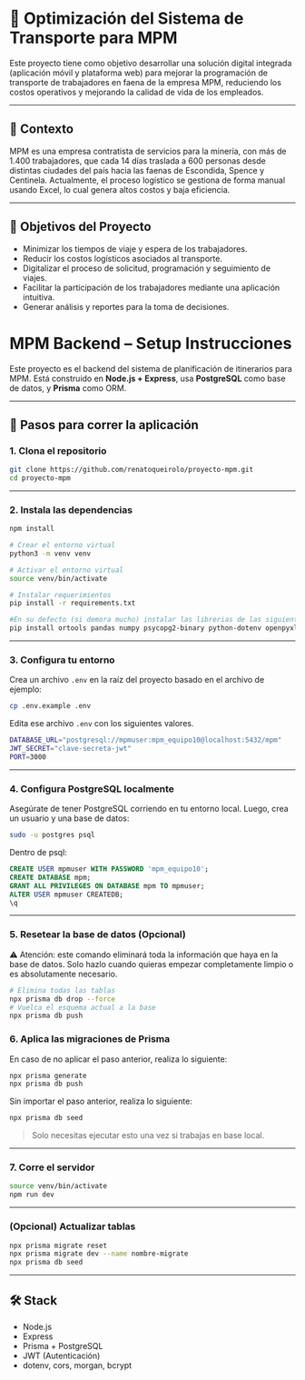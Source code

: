 # 🚀 Optimización del Sistema de Transporte para MPM

Este proyecto tiene como objetivo desarrollar una solución digital integrada (aplicación móvil y plataforma web) para mejorar la programación de transporte de trabajadores en faena de la empresa MPM, reduciendo los costos operativos y mejorando la calidad de vida de los empleados.

---

## 🧩 Contexto

MPM es una empresa contratista de servicios para la minería, con más de 1.400 trabajadores, que cada 14 días traslada a 600 personas desde distintas ciudades del país hacia las faenas de Escondida, Spence y Centinela. Actualmente, el proceso logístico se gestiona de forma manual usando Excel, lo cual genera altos costos y baja eficiencia.

---

## 🎯 Objetivos del Proyecto

- Minimizar los tiempos de viaje y espera de los trabajadores.
- Reducir los costos logísticos asociados al transporte.
- Digitalizar el proceso de solicitud, programación y seguimiento de viajes.
- Facilitar la participación de los trabajadores mediante una aplicación intuitiva.
- Generar análisis y reportes para la toma de decisiones.


# MPM Backend – Setup Instrucciones

Este proyecto es el backend del sistema de planificación de itinerarios para MPM. Está construido en **Node.js + Express**, usa **PostgreSQL** como base de datos, y **Prisma** como ORM.

---

## 🚀 Pasos para correr la aplicación

### 1. Clona el repositorio

```bash
git clone https://github.com/renatoqueirolo/proyecto-mpm.git
cd proyecto-mpm
```

---

### 2. Instala las dependencias

```bash
npm install

# Crear el entorno virtual
python3 -m venv venv

# Activar el entorno virtual
source venv/bin/activate

# Instalar requerimientos
pip install -r requirements.txt

#En su defecto (si demora mucho) instalar las librerias de las siguiente forma
pip install ortools pandas numpy psycopg2-binary python-dotenv openpyxl SQLAlchemy XlsxWriter requests
```

---

### 3. Configura tu entorno

Crea un archivo `.env` en la raíz del proyecto basado en el archivo de ejemplo:

```bash
cp .env.example .env
```

Edita ese archivo `.env` con los siguientes valores.

```bash
DATABASE_URL="postgresql://mpmuser:mpm_equipo10@localhost:5432/mpm"
JWT_SECRET="clave-secreta-jwt"
PORT=3000
```

---

### 4. Configura PostgreSQL localmente

Asegúrate de tener PostgreSQL corriendo en tu entorno local. Luego, crea un usuario y una base de datos:

```bash
sudo -u postgres psql
```

Dentro de psql:

```sql
CREATE USER mpmuser WITH PASSWORD 'mpm_equipo10';
CREATE DATABASE mpm;
GRANT ALL PRIVILEGES ON DATABASE mpm TO mpmuser;
ALTER USER mpmuser CREATEDB;
\q
```

---

### 5. Resetear la base de datos (Opcional)
⚠️ Atención: este comando eliminará toda la información que haya en la base de datos. Solo hazlo cuando quieras empezar completamente limpio o es absolutamente necesario.

```bash
# Elimina todas las tablas
npx prisma db drop --force
# Vuelca el esquema actual a la base
npx prisma db push
```

### 6. Aplica las migraciones de Prisma

En caso de no aplicar el paso anterior, realiza lo siguiente:
```bash
npx prisma generate
npx prisma db push
```

Sin importar el paso anterior, realiza lo siguiente:
```bash
npx prisma db seed
```

> Solo necesitas ejecutar esto una vez si trabajas en base local.

---

### 7. Corre el servidor


```bash
source venv/bin/activate
npm run dev
```

---

### (Opcional) Actualizar tablas


```bash
npx prisma migrate reset
npx prisma migrate dev --name nombre-migrate
npx prisma db seed
```

---

## 🛠️ Stack

- Node.js
- Express
- Prisma + PostgreSQL
- JWT (Autenticación)
- dotenv, cors, morgan, bcrypt

